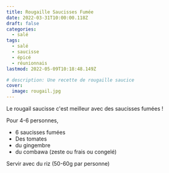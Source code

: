 ```yaml
---
title: Rougaille Saucisses Fumée
date: 2022-03-31T10:00:00.118Z
draft: false
categories:
  - salé
tags:
  - salé
  - saucisse
  - épicé
  - réunionnais
lastmod: 2022-05-09T10:18:48.149Z

# description: Une recette de rougaille saucice
cover:
  image: rougail.jpg
---
```


Le rougail saucisse c'est meilleur avec des saucisses fumées !

<!--more-->

Pour 4-6 personnes,

 - 6 saucisses fumées
 - Des tomates
 - du gingembre
 - du combawa (zeste ou frais ou congelé)


Servir avec du riz (50-60g par personne) 

